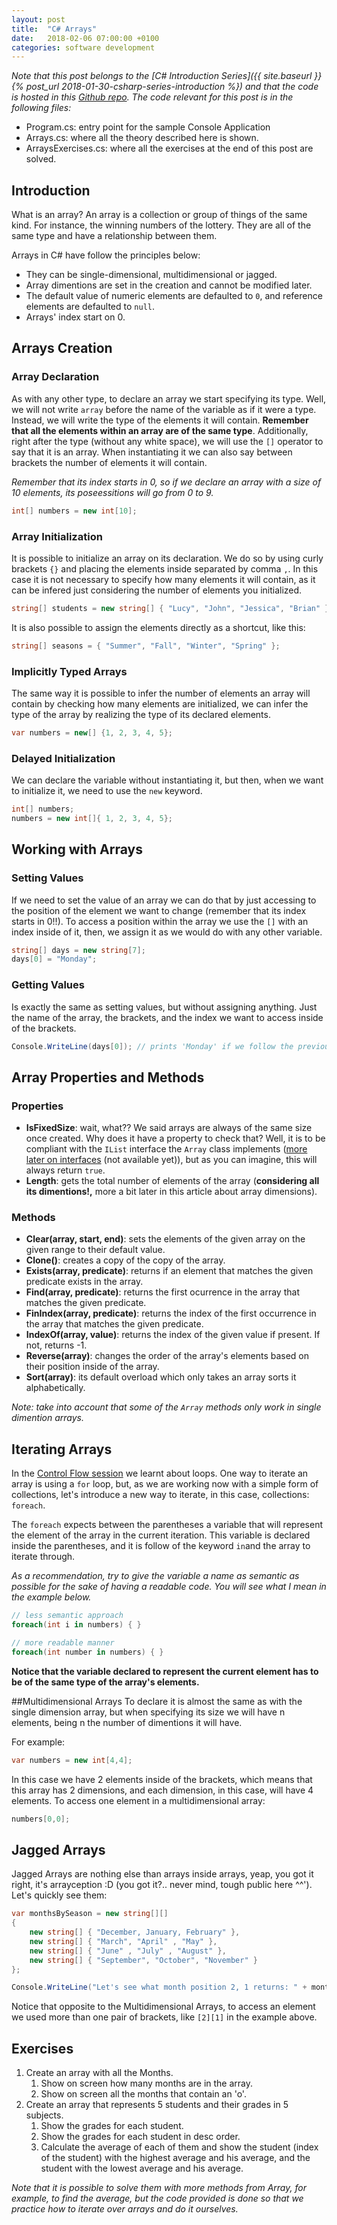 ```yaml
---
layout: post
title:  "C# Arrays"
date:   2018-02-06 07:00:00 +0100
categories: software development
---
```

*Note that this post belongs to the [C# Introduction Series]({{ site.baseurl }}{% post_url 2018-01-30-csharp-series-introduction %}) and that the code is hosted in this [Github repo](https://github.com/nereolopez/csharp-intro).
The code relevant for this post is in the following files:*
- Program.cs: entry point for the sample Console Application
- Arrays.cs: where all the theory described here is shown.
- ArraysExercises.cs: where all the exercises at the end of this post are solved.

## Introduction
What is an array? An array is a collection or group of things of the same kind. For instance, the winning numbers of the lottery. They are all of the same type and have a relationship between them.

Arrays in C# have follow the principles below:
- They can be single-dimensional, multidimensional or jagged.
- Array dimentions are set in the creation and cannot be modified later.
- The default value of numeric elements are defaulted to `0`, and reference elements are defaulted to `null`.
- Arrays' index start on 0.

## Arrays Creation

### Array Declaration
As with any other type, to declare an array we start specifying its type. Well, we will not write `array` before the name of the variable as if it were a type. Instead, we will write the type of the elements it will contain. **Remember that all the elements within an array are of the same type**.
Additionally, right after the type (without any white space), we will use the `[]` operator to say that it is an array. When instantiating it we can also say between brackets the number of elements it will contain.

*Remember that its index starts in 0, so if we declare an array with a size of 10 elements, its poseessitions will go from 0 to 9.*

```csharp
int[] numbers = new int[10];
```

### Array Initialization
It is possible to initialize an array on its declaration. We do so by using curly brackets `{}` and placing the elements inside separated by comma `,`. In this case it is not necessary to specify how many elements it will contain, as it can be infered just considering the number of elements you initialized.

```csharp
string[] students = new string[] { "Lucy", "John", "Jessica", "Brian" };
```

It is also possible to assign the elements directly as a shortcut, like this:

```csharp
string[] seasons = { "Summer", "Fall", "Winter", "Spring" };
```

### Implicitly Typed Arrays
The same way it is possible to infer the number of elements an array will contain by checking how many elements are initialized, we can infer the type of the array by realizing the type of its declared elements.

```csharp
var numbers = new[] {1, 2, 3, 4, 5};
```

### Delayed Initialization
We can declare the variable without instantiating it, but then, when we want to initialize it, we need to use the `new` keyword.

```csharp
int[] numbers;
numbers = new int[]{ 1, 2, 3, 4, 5};
```

## Working with Arrays

### Setting Values
If we need to set the value of an array we can do that by just accessing to the position of the element we want to change (remember that its index starts in 0!!). To access a position within the array we use the `[]` with an index inside of it, then, we assign it as we would do with any other variable.

```csharp
string[] days = new string[7];
days[0] = "Monday";
```

### Getting Values
Is exactly the same as setting values, but without assigning anything. Just the name of the array, the brackets, and the index we want to access inside of the brackets.

```csharp
Console.WriteLine(days[0]); // prints 'Monday' if we follow the previous example.
```

## Array Properties and Methods

### Properties
- **IsFixedSize**: wait, what?? We said arrays are always of the same size once created. Why does it have a property to check that? Well, it is to be compliant with the `IList` interface the `Array` class implements ([more later on interfaces]() (not available yet)), but as you can imagine, this will always return `true`.
- **Length**: gets the total number of elements of the array (**considering all its dimentions!,** more a bit later in this article about array dimensions).

### Methods
- **Clear(array, start, end)**: sets the elements of the given array on the given range to their default value.
- **Clone()**: creates a copy of the copy of the array.
- **Exists(array, predicate)**:  returns if an element that matches the given predicate exists in the array.
- **Find(array, predicate)**: returns the first ocurrence in the array that matches the given predicate.
- **FinIndex(array, predicate)**: returns the index of the first occurrence in the array that matches the given predicate.
- **IndexOf(array, value)**: returns the index of the given value if present. If not, returns -1.
- **Reverse(array)**: changes the order of the array's elements based on their position inside of the array.
- **Sort(array)**: its default overload which only takes an array sorts it alphabetically.

*Note: take into account that some of the `Array` methods only work in single dimention arrays.* 

## Iterating Arrays
In the [Control Flow session](https://nereolopezblog.wordpress.com/2018/01/31/c-control-flow/) we learnt about loops. One way to iterate an array is using a `for` loop, but, as we are working now with a simple form of collections, let's introduce a new way to iterate, in this case, collections: `foreach`.

The `foreach` expects between the parentheses a variable that will represent the element of the array in the current iteration. This variable is declared inside the parentheses, and it is follow of the keyword `in`and the array to iterate through. 

*As a recommendation, try to give the variable a name as semantic as possible for the sake of having a readable code. You will see what I mean in the example below.* 

```csharp
// less semantic approach
foreach(int i in numbers) { }

// more readable manner
foreach(int number in numbers) { }
```

**Notice that the variable declared to represent the current element has to be of the same type of the array's elements.**

##Multidimensional Arrays
To declare it is almost the same as with the single dimension array, but when specifying its size we will have n elements, being n the number of dimentions it will have.

For example:

```csharp
var numbers = new int[4,4];
```

In this case we have 2 elements inside of the brackets, which means that this array has 2 dimensions, and each dimension, in this case, will have 4 elements. To access one element in a multidimensional array:

```csharp
numbers[0,0];
```

## Jagged Arrays
Jagged Arrays are nothing else than arrays inside arrays, yeap, you got it right, it's arrayception :D (you got it?.. never mind, tough public here ^^').
Let's quickly see them:

```csharp
var monthsBySeason = new string[][]
{
    new string[] { "December, January, February" },
    new string[] { "March", "April" , "May" },
    new string[] { "June" , "July" , "August" },
    new string[] { "September", "October", "November" }
};

Console.WriteLine("Let's see what month position 2, 1 returns: " + monthsBySeason[2][1]); // returns July
```
Notice that opposite to the Multidimensional Arrays, to access an element we used more than one pair of brackets, like `[2][1]` in the example above. 

## Exercises
1. Create an array with all the Months.
    1. Show on screen how many months are in the array.
    2. Show on screen all the months that contain an 'o'.
2. Create an array that represents 5 students and their grades in 5 subjects.
    1. Show the grades for each student.
    2. Show the grades for each student in desc order.
    3. Calculate the average of each of them and show the student (index of the student) with the highest average and his average, and the student with the lowest average and his average.

*Note that it is possible to solve them with more methods from Array, for example, to find the average, but the code provided is done so that we practice how to iterate over arrays and do it ourselves.*